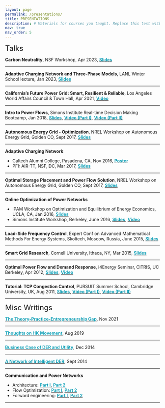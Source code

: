 ```yaml
---
layout: page
permalink: /presentations/
title: PRESENTATIONS
description: # Materials for courses you taught. Replace this text with your description.
nav: true
nav_order: 5
---
```


<div style="margin-bottom: 12px;"><font size='5.5'>Talks</font></div>

<b>Carbon Neutrality</b>, NSF Workshop, Apr 2023, <a href='..\assets\pdf\presentation\Low-202304-CarbonNeutrality-NSFwkp.pdf'><b><font color='#17a2b8'>Slides</font></b></a>
<hr/>

<b>Adaptive Charging Network and Three-Phase Models</b>, LANL Winter School lecture, Jan 2023, <a href='..\assets\pdf\presentation\Low-202301-ACN-long+3PhaseModels.pdf'><b><font color='#17a2b8'>Slides</font></b></a>
<hr/>

<b>California’s Future Power Grid: Smart, Resilient & Reliable</b>, Los Angeles World Affairs Council & Town Hall, Apr 2021, <a href='https://www.youtube.com/watch?v=4MlCMH-25F8'><b><font color='#17a2b8'>Video</font></b></a>
<hr/>

<b>Intro to Power Flows</b>, Simons Institute Real-time Decision Making Bootcamp, Jan 2018, <a href='..\assets\pdf\presentation\Low-201801-SimonsBootcamp.pdf'><b><font color='#17a2b8'>Slides</font></b></a>, <a href='https://simons.berkeley.edu/talks/flow-power-part-i-basic-concepts-models'><b><font color='#17a2b8'>Video (Part I)</font></b></a>, <a href='https://simons.berkeley.edu/talks/flow-power-part-ii-power-flow-solutions-optimization'><b><font color='#17a2b8'>Video (Part II)</font></b></a>
<hr/>

<b>Autonomous Energy Grid - Optimization</b>, NREL Workshop on Autonomous Energy Grid, Golden CO, Sept 2017, <a href='..\assets\pdf\presentation\Low-201709-AEGopt-NREL.pdf'><b><font color='#17a2b8'>Slides</font></b></a>
<hr/>

<b>Adaptive Charging Network</b>
- Caltech Alumni College, Pasadena, CA, Nov 2016, <a href='..\assets\pdf\presentation\ACN-201611.pdf'><b><font color='#17a2b8'>Poster</font></b></a>
- PFI: AIR-TT, NSF, DC, Mar 2017, <a href='..\assets\pdf\presentation\Low-201703-AIR.pdf'><b><font color='#17a2b8'>Slides</font></b></a>
<hr/>

<b>Optimal Storage Placement and Power Flow Solution</b>, NREL Workshop on Autonomous Energy Grid, Golden CO, Sept 2017, <a href='..\assets\pdf\presentation\Low-201611-OptimalStorage+PFsol.pdf'><b><font color='#17a2b8'>Slides</font></b></a>
<hr/>

<b>Online Optimization of Power Networks</b>
- IPAM Workshop on Optimization and Equilibrium of Energy Economics, UCLA, CA, Jan 2016, <a href='..\assets\pdf\presentation\Low-201601-OnlineAlg.pdf'><b><font color='#17a2b8'>Slides</font></b></a>
- Simons Institute Workshop, Berkeley, June 2016, <a href='..\assets\pdf\presentation\Low-201606-OnlineAlg-SimonsBerkeley-short.pdf'><b><font color='#17a2b8'>Slides</font></b></a>, <a href='https://www.youtube.com/watch?v=cs88FQtYQXg'><b><font color='#17a2b8'>Video</font></b></a>
<hr/>

<b>Load-Side Frequency Control</b>, Expert Conf on Advanced Mathematical Methods For Energy Systems, Skoltech, Moscow, Russia, June 2015, <a href='..\assets\pdf\presentation\Low-201506-OLC3-Skoltech.pdf'><b><font color='#17a2b8'>Slides</font></b></a>
<hr/>

<b>Smart Grid Research</b>, Cornell University, Ithaca, NY, Mar 2015, <a href='..\assets\pdf\presentation\Low-201503-Cornell-Ithaca.pdf'><b><font color='#17a2b8'>Slides</font></b></a>
<hr/>

<b>Optimal Power Flow and Demand Response</b>, i4Energy Seminar, CITRIS, UC Berkeley, Apr 2012, <a href='..\assets\pdf\presentation\Low-201203-DR+OPF.pdf'><b><font color='#17a2b8'>Slides</font></b></a>, <a href='https://www.youtube.com/watch?v=WMDeIAXHAAw'><b><font color='#17a2b8'>Video</font></b></a>
<hr/>

<b>Tutorial: TCP Congestion Control</b>, PURSUIT Summer School, Cambridge University, UK, Aug 2011, <a href='..\assets\pdf\presentation\Low-201108-TCP-Cambridge.pdf'><b><font color='#17a2b8'>Slides</font></b></a>, <a href='https://vimeo.com/39752673'><b><font color='#17a2b8'>Video (Part I)</font></b></a>, <a href='https://vimeo.com/39758488'><b><font color='#17a2b8'>Video (Part II)</font></b></a>
<hr/>


<div style="margin-bottom: 12px;"><font size='5.5'>Misc Writings</font></div>

<a href='..\assets\pdf\presentation\Low-202112-TheoryPracticeEntrepreneurshipGap-PresidentsMessage-CSM.pdf'><b><font color='#17a2b8'>The Theory-Practice-Entrepreneurship Gap</font></b></a>, Nov 2021
<hr/>

<a href='..\assets\pdf\presentation\ThoughtsOnHKMovement-20190824-Low.pdf'><b><font color='#17a2b8'>Thoughts on HK Movement</font></b></a>, Aug 2019
<hr/>

<a href='https://rigorandrelevance.wordpress.com/2014/12/02/business-case-for-der-and-utility/'><b><font color='#17a2b8'>Business Case of DER and Utility</font></b></a>, Dec 2014
<hr/>

<a href='https://rigorandrelevance.wordpress.com/2014/09/18/a-network-of-intelligent-der/'><b><font color='#17a2b8'>A Network of Intelligent DER</font></b></a>, Sept 2014
<hr/>

<b>Communication and Power Networks</b>
- Architecture: <a href='https://rigorandrelevance.wordpress.com/2013/11/26/power-network-and-internet-i-architecture/'><b><font color='#17a2b8'>Part I</font></b></a>, <a href='https://rigorandrelevance.wordpress.com/2013/12/02/communication-and-power-networks-architecture-part-ii/'><b><font color='#17a2b8'>Part 2</font></b></a>
- Flow Optimization: <a href='https://rigorandrelevance.wordpress.com/2014/05/05/communication-and-power-networks-flow-optimization-part-i/'><b><font color='#17a2b8'>Part I</font></b></a>, <a href='https://rigorandrelevance.wordpress.com/2014/05/19/communication-and-power-networks-flow-optimization-part-ii/'><b><font color='#17a2b8'>Part 2</font></b></a>
- Forward engineering: <a href='https://rigorandrelevance.wordpress.com/2014/07/08/communication-and-power-networks-reverse-and-forward-engineering-part-i/'><b><font color='#17a2b8'>Part I</font></b></a>, <a href='https://rigorandrelevance.wordpress.com/2014/07/15/communication-and-power-networks-reverse-and-forward-engineering-part-ii/'><b><font color='#17a2b8'>Part 2</font></b></a>
<hr/>
